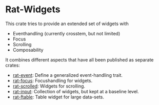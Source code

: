 # Rat-Widgets

This crate tries to provide an extended set of widgets with

- Eventhandling (currently crosstem, but not limited)
- Focus
- Scrolling
- Composability

It combines different aspects that have all been published as
separate crates:

* [rat-event](https://docs.rs/rat-event/latest/rat_event/): Define a generalized event-handling trait.
* [rat-focus](https://docs.rs/rat-focus/latest/rat_focus/): Focushandling for widgets.
* [rat-scrolled](https://docs.rs/rat-scrolled/latest/rat_scrolled/): Widgets for scrolling.
* [rat-input](https://docs.rs/rat-input/latest/rat_input/): Collection of widgets, but kept at a baseline level.
* [rat-ftable](https://docs.rs/rat-ftable/latest/rat_ftable/): Table widget for large data-sets.

